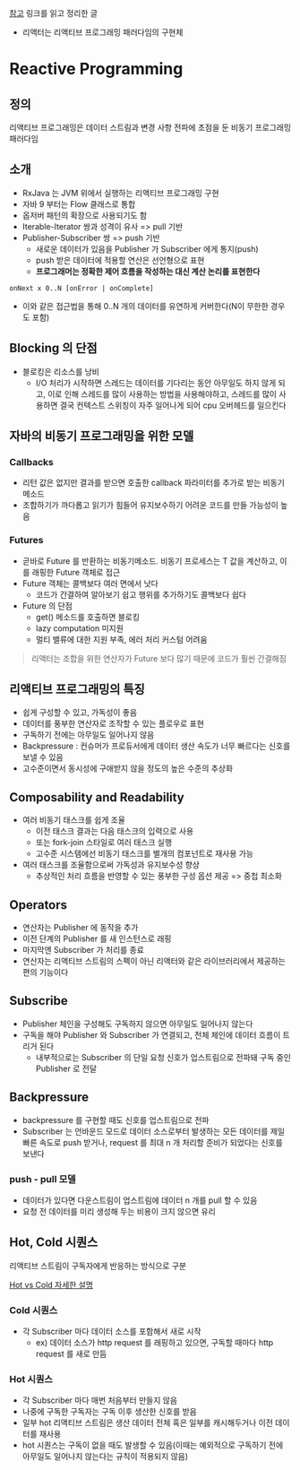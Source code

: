 [참고](https://godekdls.github.io/Reactor%20Core/introductiontoreactiveprogramming/)
링크를 읽고 정리한 글

- 리액터는 리액티브 프로그래밍 패러다임의 구현체
# Reactive Programming
## 정의
리액티브 프로그래밍은 데이터 스트림과 변경 사항 전파에 초점을 둔 비동기 프로그래밍 패러다임

## 소개
- RxJava 는 JVM 위에서 실행하는 리액티브 프로그래밍 구현
- 자바 9 부터는 Flow 클래스로 통합
- 옵저버 패턴의 확장으로 사용되기도 함
- Iterable-Iterator 쌍과 성격이 유사 => pull 기반
- Publisher-Subscriber 쌍 => push 기반
  - 새로운 데이터가 있음을 Publisher 가 Subscriber 에게 통지(push)
  - push 받은 데이터에 적용할 연산은 선언형으로 표현
  - **프로그래머는 정확한 제어 흐름을 작성하는 대신 계산 논리를 표현한다**

```onNext x 0..N [onError | onComplete]```
- 이와 같은 접근법을 통해 0..N 개의 데이터를 유연하게 커버한다(N이 무한한 경우도 포함)

## Blocking 의 단점
- 블로킹은 리소스를 낭비
  - I/O 처리가 시작하면 스레드는 데이터를 기다리는 동안 아무일도 하지 않게 되고, 이로 인해 스레드를 많이 사용하는 방법을 사용해야하고, 스레드를 많이 사용하면 결국 컨텍스트 스위칭이 자주 일어나게 되어 cpu 오버헤드를 일으킨다
 
## 자바의 비동기 프로그래밍을 위한 모델
### Callbacks
- 리턴 값은 없지만 결과를 받으면 호출한 callback 파라미터를 추가로 받는 비동기 메소드
- 조합하기가 까다롭고 읽기가 힘들어 유지보수하기 어려운 코드를 만들 가능성이 높음

### Futures
- 곧바로 Future<T> 를 반환하는 비동기메소드. 비동기 프로세스는 T 값을 계산하고, 이를 래핑한 Future 객체로 접근
- Future 객체는 콜백보다 여러 면에서 낫다
  - 코드가 간결하여 알아보기 쉽고 행위를 추가하기도 콜백보다 쉽다
- Future 의 단점
  - get() 메소드를 호출하면 블로킹
  - lazy computation 미지원
  - 멀티 밸류에 대한 지원 부족, 에러 처리 커스텀 어려움

> 리액터는 조합을 위한 연산자가 Future 보다 많기 때문에 코드가 훨씬 간결해짐

## 리액티브 프로그래밍의 특징
- 쉽게 구성할 수 있고, 가독성이 좋음
- 데이터를 풍부한 연산자로 조작할 수 있는 플로우로 표현
- 구독하기 전에는 아무일도 일어나지 않음
- Backpressure : 컨슈머가 프로듀서에게 데이터 생산 속도가 너무 빠르다는 신호를 보낼 수 있음
- 고수준이면서 동시성에 구애받지 않을 정도의 높은 수준의 추상화

## Composability and Readability
- 여러 비동기 태스크를 쉽게 조율
  - 이전 태스크 결과는 다음 태스크의 입력으로 사용
  - 또는 fork-join 스타일로 여러 태스크 실행
  - 고수준 시스템에선 비동기 태스크를 별개의 컴포넌트로 재사용 가능
- 여러 태스크를 조율함으로써 가독성과 유지보수성 향상
  - 추상적인 처리 흐름을 반영할 수 있는 풍부한 구성 옵션 제공 => 중첩 최소화

## Operators
- 연산자는 Publisher 에 동작을 추가
- 이전 단계의 Publisher 를 새 인스턴스로 래핑
- 마지막엔 Subscriber 가 처리를 종료
- 연산자는 리액티브 스트림의 스펙이 아닌 리액터와 같은 라이브러리에서 제공하는 편의 기능이다

## Subscribe
- Publisher 체인을 구성해도 구독하지 않으면 아무일도 일어나지 않는다
- 구독을 해야 Publisher 와 Subscriber 가 연결되고, 전체 체인에 데이터 흐름이 트리거 된다
  - 내부적으로는 Subscriber 의 단일 요청 신호가 업스트림으로 전파돼 구독 중인 Publisher 로 전달

## Backpressure
- backpressure 를 구현할 때도 신호를 업스트림으로 전파
- Subscriber 는 언바운드 모드로 데이터 소스로부터 발생하는 모든 데이터를 제일 빠른 속도로 push 받거나, request 를 최대 n 개 처리할 준비가 되었다는 신호를 보낸다

### push - pull 모델
- 데이터가 있다면 다운스트림이 업스트림에 데이터 n 개를 pull 할 수 있음
- 요청 전 데이터를 미리 생성해 두는 비용이 크지 않으면 유리

## Hot, Cold 시퀀스
리액티브 스트림이 구독자에게 반응하는 방식으로 구분

[Hot vs Cold 자세한 설명](https://godekdls.github.io/Reactor%20Core/advancedfeaturesandconcepts/#92-hot-versus-cold)

### Cold 시퀀스
- 각 Subscriber 마다 데이터 소스를 포함해서 새로 시작
  - ex) 데이터 소스가 http request 를 래핑하고 있으면, 구독할 때마다 http request 를 새로 만듬

### Hot 시퀀스
- 각 Subscriber 마다 매번 처음부터 만들지 않음
- 나중에 구독한 구독자는 구독 이후 생산한 신호를 받음
- 일부 hot 리액티브 스트림은 생산 데이터 전체 혹은 일부를 캐시해두거나 이전 데이터를 재사용
- hot 시퀀스는 구독이 없을 때도 발생할 수 있음(이때는 예외적으로 구독하기 전에 아무일도 일어나지 않는다는 규칙이 적용되지 않음)
